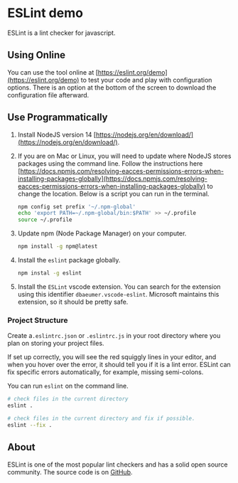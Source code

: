 # ESLint demo

ESLint is a lint checker for javascript. 

## Using Online
You can use the tool online at [https://eslint.org/demo](https://eslint.org/demo) to test your code and play with configuration options. There is an option at the bottom of the screen to download the configuration file afterward.

## Use Programmatically

1. Install NodeJS version 14 [https://nodejs.org/en/download/](https://nodejs.org/en/download/).

1. If you are on Mac or Linux, you will need to update where NodeJS stores packages using the command line. Follow the instructions here [https://docs.npmjs.com/resolving-eacces-permissions-errors-when-installing-packages-globally](https://docs.npmjs.com/resolving-eacces-permissions-errors-when-installing-packages-globally) to change the location. Below is a script you can run in the terminal.

    ```bash
    npm config set prefix '~/.npm-global'
    echo 'export PATH=~/.npm-global/bin:$PATH' >> ~/.profile
    source ~/.profile
    ```

1. Update npm (Node Package Manager) on your computer.

    ```bash
    npm install -g npm@latest
    ```

1. Install the `eslint` package globally.

    ```bash
    npm instal -g eslint
    ```

1. Install the `ESLint` vscode extension. You can search for the extension using this identifier `dbaeumer.vscode-eslint`. Microsoft maintains this extension, so it should be pretty safe.

### Project Structure

Create a`.eslintrc.json` or `.eslintrc.js` in your root directory where you plan on storing your project files.

If set up correctly, you will see the red squiggly lines in your editor, and when you hover over the error, it should tell you if it is a lint error. ESLint can fix specific errors automatically, for example, missing semi-colons.

You can run `eslint` on the command line.

```bash
# check files in the current directory
eslint .
```

```bash
# check files in the current directory and fix if possible.
eslint --fix .
```

## About
ESLint is one of the most popular lint checkers and has a solid open source community. The source code is on [GitHub](https://github.com/eslint/eslint).


